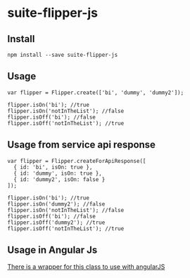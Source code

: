 # suite-flipper-js

Install
---------

    npm install --save suite-flipper-js
    
    
Usage
---------

    var flipper = Flipper.create(['bi', 'dummy', 'dummy2']);
    
    flipper.isOn('bi'); //true
    flipper.isOn('notInTheList'); //false
    flipper.isOff('bi'); //false
    flipper.isOff('notInTheList'); //true
    
    
Usage from service api response
---------
    
    var flipper = Flipper.createForApiResponse([
      { id: 'bi', isOn: true },
      { id: 'dummy', isOn: true },
      { id: 'dummy2', isOn: false }
    ]);
    
    flipper.isOn('bi'); //true
    flipper.isOn('dummy2'); //false
    flipper.isOn('notInTheList'); //false
    flipper.isOff('bi'); //false
    flipper.isOff('dummy2'); //true
    flipper.isOff('notInTheList'); //true
    
Usage in Angular Js
---------

[There is a wrapper for this class to use with angularJS](https://github.com/emartech/angular-suite-flipper)
    
    
